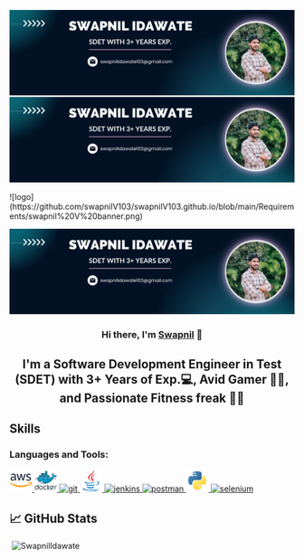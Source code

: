 <p align="center">
  <a href="https://www.linkedin.com/in/swapnil-idawate-vidhate-025270151/" target="_blank" rel="noreferrer">
    <img src="https://github.com/swapnilV103/swapnilV103.github.io/blob/main/Requirements/swapnil%20V%20banner.png">
  </a>
  <img src="https://github.com/swapnilV103/swapnilV103.github.io/blob/main/Requirements/swapnil%20V%20banner.png" alt="My banner">
</p>
![logo](https://github.com/swapnilV103/swapnilV103.github.io/blob/main/Requirements/swapnil%20V%20banner.png)

![Your Banner](swapnilbanner.png)


<h3 align="center">Hi there, I'm <a href="https://www.linkedin.com/in/swapnil-idawate-vidhate-025270151/" target="_blank" rel="noreferrer">Swapnil</a> 👋</h3>
<h2 align="center">I'm a Software Development Engineer in Test (SDET) with 3+ Years of Exp.💻, Avid Gamer 👨‍💻, and Passionate Fitness freak 🏋️‍♂️</h2>


## Skills

<h3 align="left">Languages and Tools:</h3>
<p align="left"> <a href="https://aws.amazon.com" target="_blank" rel="noreferrer"> <img src="https://raw.githubusercontent.com/devicons/devicon/master/icons/amazonwebservices/amazonwebservices-original-wordmark.svg" alt="aws" width="40" height="40"/> </a> <a href="https://www.docker.com/" target="_blank" rel="noreferrer"> <img src="https://raw.githubusercontent.com/devicons/devicon/master/icons/docker/docker-original-wordmark.svg" alt="docker" width="40" height="40"/> </a> <a href="https://git-scm.com/" target="_blank" rel="noreferrer"> <img src="https://www.vectorlogo.zone/logos/git-scm/git-scm-icon.svg" alt="git" width="40" height="40"/> </a> <a href="https://www.java.com" target="_blank" rel="noreferrer"> <img src="https://raw.githubusercontent.com/devicons/devicon/master/icons/java/java-original.svg" alt="java" width="40" height="40"/> </a> <a href="https://www.jenkins.io" target="_blank" rel="noreferrer"> <img src="https://www.vectorlogo.zone/logos/jenkins/jenkins-icon.svg" alt="jenkins" width="40" height="40"/> </a> <a href="https://postman.com" target="_blank" rel="noreferrer"> <img src="https://www.vectorlogo.zone/logos/getpostman/getpostman-icon.svg" alt="postman" width="40" height="40"/> </a> <a href="https://www.python.org" target="_blank" rel="noreferrer"> <img src="https://raw.githubusercontent.com/devicons/devicon/master/icons/python/python-original.svg" alt="python" width="40" height="40"/> </a> <a href="https://www.selenium.dev" target="_blank" rel="noreferrer"> <img src="https://raw.githubusercontent.com/detain/svg-logos/780f25886640cef088af994181646db2f6b1a3f8/svg/selenium-logo.svg" alt="selenium" width="40" height="40"/> </a> </p>


## 📈 GitHub Stats 

<p>&nbsp;<img align="center" src="https://github-readme-stats.vercel.app/api?username=swapnilV103&show_icons=true&locale=en" alt="SwapnilIdawate" /></p>
